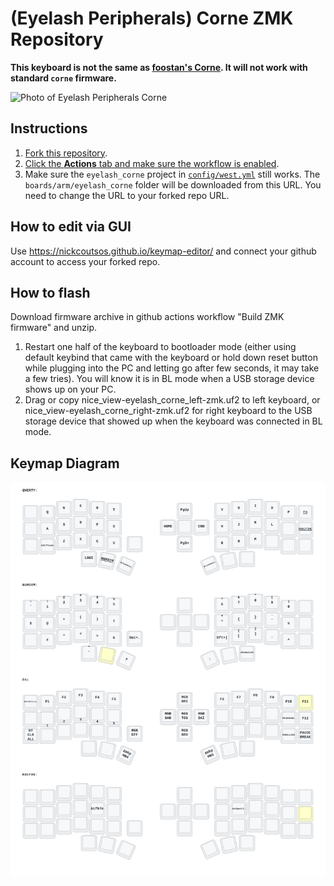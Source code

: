 # (Eyelash Peripherals) Corne ZMK Repository

**This keyboard is not the same as [foostan's Corne](https://github.com/foostan/crkbd). It will not work with standard `corne` firmware.**

![Photo of Eyelash Peripherals Corne](https://ae01.alicdn.com/kf/Sa797fee25edd44248fbfdb0e13d44e00B.jpg)

## Instructions
1. [Fork this repository](https://docs.github.com/en/get-started/quickstart/fork-a-repo#forking-a-repository).
2. [Click the **Actions** tab and make sure the workflow is enabled](https://docs.github.com/en/actions/managing-workflow-runs-and-deployments/managing-workflow-runs/disabling-and-enabling-a-workflow#enabling-a-workflow).
3. Make sure the `eyelash_corne` project in [`config/west.yml`](config/west.yml) still works. The `boards/arm/eyelash_corne` folder will be downloaded from this URL. You need to change the URL to your forked repo URL.

## How to edit via GUI
Use https://nickcoutsos.github.io/keymap-editor/ and connect your github account to access your forked repo.

## How to flash
Download firmware archive in github actions workflow "Build ZMK firmware" and unzip.

1. Restart one half of the keyboard to bootloader mode (either using default keybind that came with the keyboard or hold down reset button while plugging into the PC and letting go after few seconds, it may take a few tries). You will know it is in BL mode when a USB storage device shows up on your PC.
2. Drag or copy nice_view-eyelash_corne_left-zmk.uf2 to left keyboard, or nice_view-eyelash_corne_right-zmk.uf2 for right keyboard to the USB storage device that showed up when the keyboard was connected in BL mode.

## Keymap Diagram

![Diagram of config/eyelash_corne.keymap](keymap-drawer/eyelash_corne.svg "generated by @caksoylar's Keymap Drawer")

